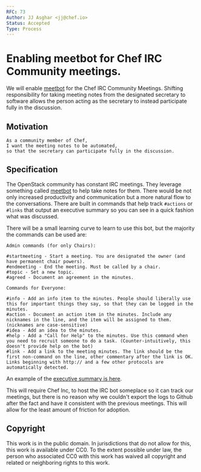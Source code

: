 ```yaml
---
RFC: 73
Author: JJ Asghar <jj@chef.io>
Status: Accepted
Type: Process
---
```


# Enabling meetbot for Chef IRC Community meetings.

We will enable [meetbot][meetbot] for the Chef IRC Community Meetings.
Shifting responsibility for taking meeting notes from the designated secretary
to software allows the person acting as the secretary to instead participate
fully in the discussion.

## Motivation

    As a community member of Chef,
    I want the meeting notes to be automated,
    so that the secretary can participate fully in the discussion.

## Specification

The OpenStack community has constant IRC meetings. They leverage something called
[meetbot][meetbot] to help take notes for them. There would be not
only increased productivity and communication but a more natural flow to the
conversations. There are built in commands that help track `#actions` or `#links`
that output an executive summary so you can see in a quick fashion what was discussed.

There will be a small learning curve to learn to use this bot, but the majority
the commands can be used are:

```
Admin commands (for only Chairs):

#startmeeting - Start a meeting. You are designated the owner (and have permanent chair powers).
#endmeeting - End the meeting. Must be called by a chair.
#topic - Set a new topic.
#agreed - Document an agreement in the minutes.

Commands for Everyone:

#info - Add an info item to the minutes. People should liberally use this for important things they say, so that they can be logged in the minutes.
#action - Document an action item in the minutes. Include any nicknames in the line, and the item will be assigned to them. (nicknames are case-sensitive)
#idea - Add an idea to the minutes.
#help - Add a "Call for Help" to the minutes. Use this command when you need to recruit someone to do a task. (Counter-intuitively, this doesn't provide help on the bot)
#link - Add a link to the meeting minutes. The link should be the first non-command on the line, other commentary after the link is OK. Links beginning with http:// and a few other protocols are automatically detected.
```

An example of the [executive summary is here][executive_summary].

This will require Chef Inc, to host the IRC bot someplace so it can track our meetings,
but there is no reason why we couldn't export the logs to Github after the fact
and have it consistent with the previous meetings. This will allow for the least
amount of friction for adoption.

## Copyright

This work is in the public domain. In jurisdictions that do not allow for this,
this work is available under CC0. To the extent possible under law, the person
who associated CC0 with this work has waived all copyright and related or
neighboring rights to this work.

[meetbot]: https://wiki.debian.org/MeetBot
[openstack_meetbot]: http://docs.openstack.org/infra/system-config/irc.html#meetbot
[executive_summary]: http://eavesdrop.openstack.org/meetings/nova/2015/nova.2015-02-19-14.00.html

